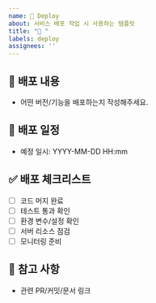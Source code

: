 ```yaml
---
name: 🚀 Deploy
about: 서비스 배포 작업 시 사용하는 템플릿
title: "🚀 "
labels: deploy
assignees: ''
---
```


## 🚀 배포 내용
- 어떤 버전/기능을 배포하는지 작성해주세요.

## 📅 배포 일정
- 예정 일시: YYYY-MM-DD HH:mm

## ✅ 배포 체크리스트
- [ ] 코드 머지 완료
- [ ] 테스트 통과 확인
- [ ] 환경 변수/설정 확인
- [ ] 서버 리소스 점검
- [ ] 모니터링 준비

## 📌 참고 사항
- 관련 PR/커밋/문서 링크
